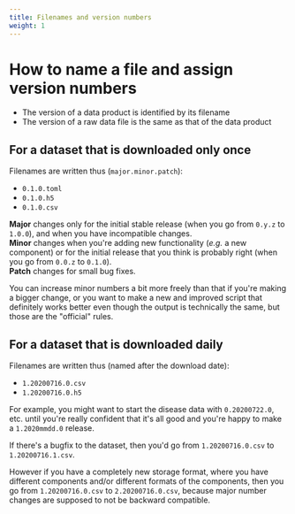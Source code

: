 ```yaml
---
title: Filenames and version numbers
weight: 1
---
```


# How to name a file and assign version numbers

* The version of a data product is identified by its filename
* The version of a raw data file is the same as that of the data product

## For a dataset that is downloaded only once

Filenames are written thus (`major.minor.patch`):

* `0.1.0.toml`
* `0.1.0.h5`
* `0.1.0.csv`

**Major** changes only for the initial stable release (when you go from `0.y.z` to `1.0.0`), and when you have incompatible changes.  
**Minor** changes when you're adding new functionality (*e.g.* a new component) or for the initial release that you think is probably right (when you go from `0.0.z` to `0.1.0`).  
**Patch** changes for small bug fixes.

You can increase minor numbers a bit more freely than that if you're making a bigger change, or you want to make a new and improved script that definitely works better even though the output is technically the same, but those are the "official" rules.

## For a dataset that is downloaded daily

Filenames are written thus (named after the download date):

* `1.20200716.0.csv`
* `1.20200716.0.h5`

For example, you might want to start the disease data with `0.20200722.0`, etc. until you're really confident that it's all good and you're happy to make a `1.2020mmdd.0` release.

If there's a bugfix to the dataset, then you'd go from `1.20200716.0.csv` to `1.20200716.1.csv`.

However if you have a completely new storage format, where you have different components and/or different formats of the components, then you go from `1.20200716.0.csv` to `2.20200716.0.csv`, because major number changes are supposed to not be backward compatible.
